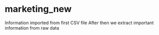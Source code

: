 # marketing_new

Information imported from first CSV file
After then we extract important information from raw data
